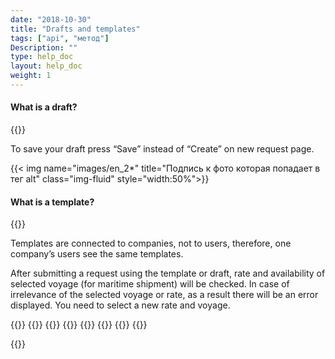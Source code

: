 ```yaml
---
date: "2018-10-30"
title: "Drafts and templates"
tags: ["api", "метод"]
Description: ""
type: help_doc
layout: help_doc
weight: 1
---
```



#### What is a draft?

{{<alert icon="info-circle" color="alert11-light" text="Draft is a saved but not submitted request." close="false">}}

To save your draft press “Save” instead of “Create” on new request page.

{{< img name="images/en_2*" title="Подпись к фото которая попадает в тег alt" class="img-fluid" style="width:50%">}}



#### What is a template?

{{<alert icon="info-circle" color="alert11-light" text="Template is a request market with “template” tag. You can create a new request using a template." close="false">}}

Templates are connected to companies, not to users, therefore, one company’s users see the same templates.

After submitting a request using the template or draft, rate and availability of selected voyage (for maritime shipment) will be checked. In case of irrelevance of the selected voyage  or rate, as a result there will be an error displayed. You need to select a new rate and voyage.

{{<seeAlso>}}
    {{<seeAlsoItem link="/en/new_order/online_order/templates/" text="How to make a request using a template">}}
    {{<seeAlsoItem link="/en/all_orders/tagging/" text="Why you need tags and how to create them">}}
    {{<seeAlsoItem link="/en/all_orders/errors/" text="Request errors">}}
    {{<seeAlsoItem link="/en/all_orders/popular_questions/" text="How to restore a cancelled request?">}}
    {{<seeAlsoItem link="/en/all_orders/popular_questions/" text="How to update a request?">}}
    {{<seeAlsoItem link="/en/all_orders/popular_questions/" text="When is the request moved to archive?">}}
{{</seeAlso>}}

{{<isHelpful>}}
